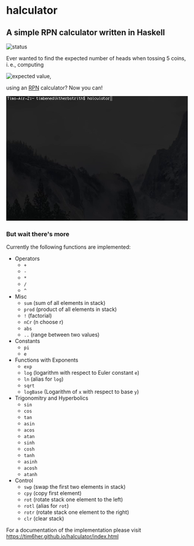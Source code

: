 # halculator
A simple RPN calculator written in Haskell
---
![status](https://travis-ci.org/tim6her/halculator.svg?branch=master)

Ever wanted to find the expected number of heads when 
tossing 5 coins, i. e., computing

![expected value](http://latex.univie.ac.at/?%5Cmathbb%20E%5Cleft%5B%5Cmathrm%7BBinom%7D%5Cleft%285,%20%5Cfrac%7B1%7D%7B2%7D%5Cright%29%5Cright%5D%20%3D%20%5Csum_%7Bi%3D0%7D%5E5%20i%20%7B5%20i%20%5Cchoose%20i%7D%20%5Cleft%28%5Cfrac%7B1%7D%7B2%7D%5Cright%29%5E5),

using an [RPN](https://en.wikipedia.org/wiki/Reverse_Polish_notation) calculator? Now you can!

![screen2](docs/screen2.gif)

### But wait there's more

Currently the following functions are implemented:

* Operators
  * `+`
  * `-`
  * `*`
  * `/`
  * `^`
* Misc
  * `sum` (sum of all elements in stack)
  * `prod` (product of all elements in stack)
  * `!` (factorial)
  * `nCr` (n choose r)
  * `abs`
  * `..` (range between two values)
* Constants
  * `pi`
  * `e`
* Functions with Exponents
  * `exp`
  * `log` (logarithm with respect to Euler constant `e`)
  * `ln` (alias for `log`)
  * `sqrt`
  * `logBase` (Logarithm of `x` with respect to base `y`)
* Trigonomitry and Hyperbolics
  * `sin`
  * `cos`
  * `tan`
  * `asin`
  * `acos`
  * `atan`
  * `sinh`
  * `cosh`
  * `tanh`
  * `asinh`
  * `acosh`
  * `atanh`
* Control
  * `swp` (swap the first two elements in stack)
  * `cpy` (copy first element)
  * `rot` (rotate stack one element to the left)
  * `rotl` (alias for `rot`)
  * `rotr` (rotate stack one element to the right)
  * `clr` (clear stack)

For a documentation of the implementation please visit https://tim6her.github.io/halculator/index.html